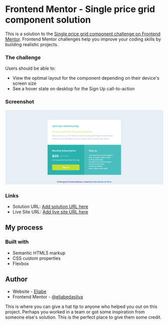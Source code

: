 # Frontend Mentor - Single price grid component solution

This is a solution to the [Single price grid component challenge on Frontend Mentor](https://www.frontendmentor.io/challenges/single-price-grid-component-5ce41129d0ff452fec5abbbc). Frontend Mentor challenges help you improve your coding skills by building realistic projects. 

### The challenge

Users should be able to:

- View the optimal layout for the component depending on their device's screen size
- See a hover state on desktop for the Sign Up call-to-action

### Screenshot

![](./Screenshot.png)


### Links

- Solution URL: [Add solution URL here](https://github.com/eliabedasilva/projetos/tree/main/single-price-grid-component-master)
- Live Site URL: [Add live site URL here](https://eliabedasilva.github.io/projetos/single-price-grid-component-master/)

## My process

### Built with

- Semantic HTML5 markup
- CSS custom properties
- Flexbox

## Author

- Website - [Eliabe](https://github.com/eliabedasilva)
- Frontend Mentor - [@eliabedasilva](https://www.frontendmentor.io/profile/eliabedasilva)

This is where you can give a hat tip to anyone who helped you out on this project. Perhaps you worked in a team or got some inspiration from someone else's solution. This is the perfect place to give them some credit.
